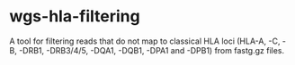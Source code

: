 # wgs-hla-filtering
A tool for filtering reads that do not map to classical HLA loci (HLA-A, -C, -B, -DRB1, -DRB3/4/5, -DQA1, -DQB1, -DPA1 and -DPB1) from fastg.gz files.
